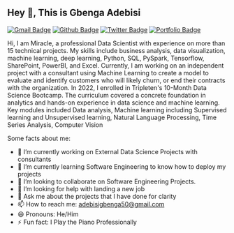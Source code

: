 ## Hey 👋, This is Gbenga Adebisi
[![Gmail Badge](https://img.shields.io/badge/-adebisigbenga50@gmail.com-c14438?style=flat&logo=Gmail&logoColor=white&link=mailto:adebisigbenga50@gmail.com)](mailto:adebisigbenga50@gmail.com) 
[![Github Badge](https://img.shields.io/badge/-https://github.com/Mirac20/-grey?style=flat&logo=github&logoColor=white&link=https://github.com/https://github.com/Mirac20//)](https://www.github.com/https://github.com/Mirac20//) [![Twitter Badge](https://img.shields.io/badge/-AdebisiEzer241-00acee?style=flat&logo=twitter&logoColor=white&link=https://twitter.com/AdebisiEzer241/)](https://www.twitter.com/AdebisiEzer241/) [![Portfolio Badge](https://img.shields.io/badge/portfolio-web-blue?style=flat&link=https://www.notion.so/Gbenga-Miracle-Adebisi-f0152098f0324e44946a7d04144e3172/)](https://www.notion.so/Gbenga-Miracle-Adebisi-f0152098f0324e44946a7d04144e3172/) <p align='left'>Hi, I am Miracle, a professional Data Scientist with experience on more than 15 technical projects. My skills include business analysis, data visualization, machine learning, deep learning, Python, SQL, PySpark, Tensorflow, SharePoint, PowerBI, and Excel. Currently, I am working on an independent project with a consultant using Machine Learning to create a model to evaluate and identify customers who will likely churn, or end their contracts with the organization. In 2022, I enrolled in Tripleten's 10-Month Data Science Bootcamp. The curriculum covered a concrete foundation in analytics and hands-on experience in data science and machine learning. Key modules included Data analysis, Machine learning including Supervised learning and Unsupervised learning, Natural Language Processing, Time Series Analysis, Computer Vision</p>


Some facts about me:

- 🔭 I’m currently working on External Data Science Projects with consultants
- 🌱 I’m currently learning Software Engineering to know how to deploy my projects
- 👯 I’m looking to collaborate on Software Engineering Projects.
- 🤔 I’m looking for help with landing a new job
- 💬 Ask me about the projects that I have done for clarity
- 📫 How to reach me: adebisigbenga50@gmail.com
- 😄 Pronouns: He/Him
- ⚡ Fun fact: I Play the Piano Professionally
  
